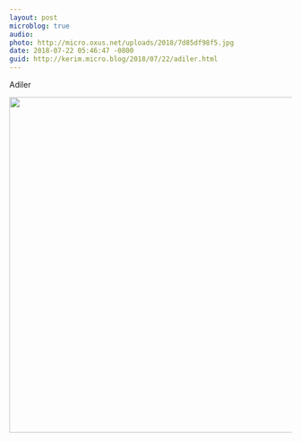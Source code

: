 ```yaml
---
layout: post
microblog: true
audio: 
photo: http://micro.oxus.net/uploads/2018/7d85df98f5.jpg
date: 2018-07-22 05:46:47 -0800
guid: http://kerim.micro.blog/2018/07/22/adiler.html
---
```

Adiler

<img src="http://micro.oxus.net/uploads/2018/7d85df98f5.jpg" width="600" height="600" />
